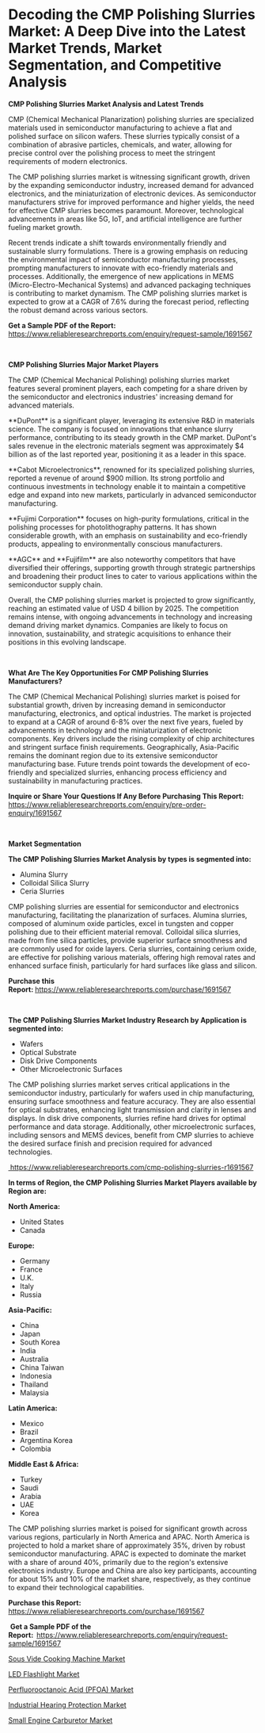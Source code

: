 <p><h1>Decoding the CMP Polishing Slurries Market: A Deep Dive into the Latest Market Trends, Market Segmentation, and Competitive Analysis</h1></p><p><strong>CMP Polishing Slurries Market Analysis and Latest Trends</strong></p>
<p><p>CMP (Chemical Mechanical Planarization) polishing slurries are specialized materials used in semiconductor manufacturing to achieve a flat and polished surface on silicon wafers. These slurries typically consist of a combination of abrasive particles, chemicals, and water, allowing for precise control over the polishing process to meet the stringent requirements of modern electronics.</p><p>The CMP polishing slurries market is witnessing significant growth, driven by the expanding semiconductor industry, increased demand for advanced electronics, and the miniaturization of electronic devices. As semiconductor manufacturers strive for improved performance and higher yields, the need for effective CMP slurries becomes paramount. Moreover, technological advancements in areas like 5G, IoT, and artificial intelligence are further fueling market growth.</p><p>Recent trends indicate a shift towards environmentally friendly and sustainable slurry formulations. There is a growing emphasis on reducing the environmental impact of semiconductor manufacturing processes, prompting manufacturers to innovate with eco-friendly materials and processes. Additionally, the emergence of new applications in MEMS (Micro-Electro-Mechanical Systems) and advanced packaging techniques is contributing to market dynamism. The CMP polishing slurries market is expected to grow at a CAGR of 7.6% during the forecast period, reflecting the robust demand across various sectors.</p></p>
<p><strong>Get a Sample PDF of the Report:&nbsp;</strong> <a href="https://www.reliableresearchreports.com/enquiry/request-sample/1691567?utm_campaign=1719&utm_medium=2&utm_source=Github&utm_content=ia&utm_term=19102024&utm_id=cmp-polishing-slurries">https://www.reliableresearchreports.com/enquiry/request-sample/1691567</a></p>
<p>&nbsp;</p>
<p><strong>CMP Polishing Slurries Major Market Players</strong></p>
<p><p>The CMP (Chemical Mechanical Polishing) polishing slurries market features several prominent players, each competing for a share driven by the semiconductor and electronics industries' increasing demand for advanced materials. </p><p>**DuPont** is a significant player, leveraging its extensive R&D in materials science. The company is focused on innovations that enhance slurry performance, contributing to its steady growth in the CMP market. DuPont's sales revenue in the electronic materials segment was approximately $4 billion as of the last reported year, positioning it as a leader in this space.</p><p>**Cabot Microelectronics**, renowned for its specialized polishing slurries, reported a revenue of around $900 million. Its strong portfolio and continuous investments in technology enable it to maintain a competitive edge and expand into new markets, particularly in advanced semiconductor manufacturing.</p><p>**Fujimi Corporation** focuses on high-purity formulations, critical in the polishing processes for photolithography patterns. It has shown considerable growth, with an emphasis on sustainability and eco-friendly products, appealing to environmentally conscious manufacturers.</p><p>**AGC** and **Fujifilm** are also noteworthy competitors that have diversified their offerings, supporting growth through strategic partnerships and broadening their product lines to cater to various applications within the semiconductor supply chain.</p><p>Overall, the CMP polishing slurries market is projected to grow significantly, reaching an estimated value of USD 4 billion by 2025. The competition remains intense, with ongoing advancements in technology and increasing demand driving market dynamics. Companies are likely to focus on innovation, sustainability, and strategic acquisitions to enhance their positions in this evolving landscape.</p></p>
<p>&nbsp;</p>
<p><strong>What Are The Key Opportunities For CMP Polishing Slurries Manufacturers?</strong></p>
<p><p>The CMP (Chemical Mechanical Polishing) slurries market is poised for substantial growth, driven by increasing demand in semiconductor manufacturing, electronics, and optical industries. The market is projected to expand at a CAGR of around 6-8% over the next five years, fueled by advancements in technology and the miniaturization of electronic components. Key drivers include the rising complexity of chip architectures and stringent surface finish requirements. Geographically, Asia-Pacific remains the dominant region due to its extensive semiconductor manufacturing base. Future trends point towards the development of eco-friendly and specialized slurries, enhancing process efficiency and sustainability in manufacturing practices.</p></p>
<p><strong>Inquire or Share Your Questions If Any Before Purchasing This Report:</strong> <a href="https://www.reliableresearchreports.com/enquiry/pre-order-enquiry/1691567?utm_campaign=1719&utm_medium=2&utm_source=Github&utm_content=ia&utm_term=19102024&utm_id=cmp-polishing-slurries">https://www.reliableresearchreports.com/enquiry/pre-order-enquiry/1691567</a></p>
<p>&nbsp;</p>
<p><strong>Market Segmentation</strong></p>
<p><strong>The CMP Polishing Slurries Market Analysis by types is segmented into:</strong></p>
<p><ul><li>Alumina Slurry</li><li>Colloidal Silica Slurry</li><li>Ceria Slurries</li></ul></p>
<p><p>CMP polishing slurries are essential for semiconductor and electronics manufacturing, facilitating the planarization of surfaces. Alumina slurries, composed of aluminum oxide particles, excel in tungsten and copper polishing due to their efficient material removal. Colloidal silica slurries, made from fine silica particles, provide superior surface smoothness and are commonly used for oxide layers. Ceria slurries, containing cerium oxide, are effective for polishing various materials, offering high removal rates and enhanced surface finish, particularly for hard surfaces like glass and silicon.</p></p>
<p><strong>Purchase this Report:&nbsp;</strong><a href="https://www.reliableresearchreports.com/purchase/1691567?utm_campaign=1719&utm_medium=2&utm_source=Github&utm_content=ia&utm_term=19102024&utm_id=cmp-polishing-slurries">https://www.reliableresearchreports.com/purchase/1691567</a></p>
<p>&nbsp;</p>
<p><strong>The CMP Polishing Slurries Market Industry Research by Application is segmented into:</strong></p>
<p><ul><li>Wafers</li><li>Optical Substrate</li><li>Disk Drive Components</li><li>Other Microelectronic Surfaces</li></ul></p>
<p><p>The CMP polishing slurries market serves critical applications in the semiconductor industry, particularly for wafers used in chip manufacturing, ensuring surface smoothness and feature accuracy. They are also essential for optical substrates, enhancing light transmission and clarity in lenses and displays. In disk drive components, slurries refine hard drives for optimal performance and data storage. Additionally, other microelectronic surfaces, including sensors and MEMS devices, benefit from CMP slurries to achieve the desired surface finish and precision required for advanced technologies.</p></p>
<p><a href="https://www.reliableresearchreports.com/cmp-polishing-slurries-r1691567?utm_campaign=1719&utm_medium=2&utm_source=Github&utm_content=ia&utm_term=19102024&utm_id=cmp-polishing-slurries">&nbsp;https://www.reliableresearchreports.com/cmp-polishing-slurries-r1691567</a></p>
<p><strong>In terms of Region, the CMP Polishing Slurries Market Players available by Region are:</strong></p>
<p>
    <p> <strong> North America: </strong>
        <ul>
            <li>United States</li>
            <li>Canada</li>
        </ul>
        </p> 
    <p> <strong> Europe: </strong>
        <ul>
            <li>Germany</li>
            <li>France</li>
            <li>U.K.</li>
            <li>Italy</li>
            <li>Russia</li>
        </ul>
        </p> 
    <p> <strong> Asia-Pacific: </strong>
        <ul>
            <li>China</li>
            <li>Japan</li>
            <li>South Korea</li>
            <li>India</li>
            <li>Australia</li>
            <li>China Taiwan</li>
            <li>Indonesia</li>
            <li>Thailand</li>
            <li>Malaysia</li>
        </ul>
        </p> 
    <p> <strong> Latin America: </strong>
        <ul>
            <li>Mexico</li>
            <li>Brazil</li>
            <li>Argentina Korea</li>
            <li>Colombia</li>
        </ul>
        </p> 
    <p> <strong> Middle East & Africa: </strong>
        <ul>
            <li>Turkey</li>
            <li>Saudi</li>
            <li>Arabia</li>
            <li>UAE</li>
            <li>Korea</li>
        </ul>
    </p>
    </p>
<p><p>The CMP polishing slurries market is poised for significant growth across various regions, particularly in North America and APAC. North America is projected to hold a market share of approximately 35%, driven by robust semiconductor manufacturing. APAC is expected to dominate the market with a share of around 40%, primarily due to the region's extensive electronics industry. Europe and China are also key participants, accounting for about 15% and 10% of the market share, respectively, as they continue to expand their technological capabilities.</p></p>
<p><strong>Purchase this Report: </strong><a href="https://www.reliableresearchreports.com/purchase/1691567?utm_campaign=1719&utm_medium=2&utm_source=Github&utm_content=ia&utm_term=19102024&utm_id=cmp-polishing-slurries">https://www.reliableresearchreports.com/purchase/1691567</a></p>
<p>&nbsp;<strong>Get a Sample PDF of the Report:&nbsp;&nbsp;</strong><a href="https://www.reliableresearchreports.com/enquiry/request-sample/1691567?utm_campaign=1719&utm_medium=2&utm_source=Github&utm_content=ia&utm_term=19102024&utm_id=cmp-polishing-slurries">https://www.reliableresearchreports.com/enquiry/request-sample/1691567</a></p>
<p><strong></strong></p>
<p><p><a href="https://www.linkedin.com/pulse/sous-vide-cooking-machine-market-forecasts-trends-impact-analysis-7mhoc?utm_campaign=1719&utm_medium=2&utm_source=Github&utm_content=ia&utm_term=19102024&utm_id=cmp-polishing-slurries">Sous Vide Cooking Machine Market</a></p><p><a href="https://www.linkedin.com/pulse/led-flashlight-market-essentials-key-players-demand-drivers-9iwsc?utm_campaign=1719&utm_medium=2&utm_source=Github&utm_content=ia&utm_term=19102024&utm_id=cmp-polishing-slurries">LED Flashlight Market</a></p><p><a href="https://github.com/JakirUddin651/Market-Research-Report-List-1/blob/main/perfluorooctanoic-acid-pfoa-market.md?utm_campaign=1719&utm_medium=2&utm_source=Github&utm_content=ia&utm_term=19102024&utm_id=cmp-polishing-slurries">Perfluorooctanoic Acid (PFOA) Market</a></p><p><a href="https://www.linkedin.com/pulse/industrial-hearing-protection-market-analysis-product-segmentation-vjjpc?utm_campaign=1719&utm_medium=2&utm_source=Github&utm_content=ia&utm_term=19102024&utm_id=cmp-polishing-slurries">Industrial Hearing Protection Market</a></p><p><a href="https://www.linkedin.com/pulse/mapping-small-engine-carburetor-market-trends-challenges-breakthroughs-muz2c?utm_campaign=1719&utm_medium=2&utm_source=Github&utm_content=ia&utm_term=19102024&utm_id=cmp-polishing-slurries">Small Engine Carburetor Market</a></p></p>